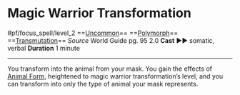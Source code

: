 # Magic Warrior Transformation
#pf/focus_spell/level_2
==[Uncommon](../../../Traits/Uncommon.md)== ==[Polymorph](../../../Traits/Polymorph.md)== ==[Transmutation](../../../Traits/Transmutation.md)==
*Source* World Guide pg. 95 2.0
**Cast** ►► somatic, verbal
**Duration** 1 minute

---
You transform into the animal from your mask. You gain the effects of [Animal Form](../../Spells/Level%202/Animal%20Form.md), heightened to magic warrior transformation’s level, and you can transform into only the type of animal your mask represents.